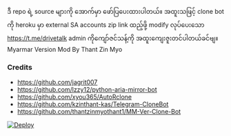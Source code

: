 ဒီ repo ရဲ့ source များကို အောက်မှာ ဖော်ပြပေးထားပါတယ်။ အထူးသဖြင့် clone bot ကို heroku မှာ external SA accounts zip link ထည့်ဖို့ modify လုပ်ပေးသော https://t.me/drivetalk admin ကိုကျော်ဇင်သန့်ကို အထူးကျေးဇူးတင်ပါတယ်ခင်ဗျ။ Myarmar Version Mod By Thant Zin Myo
### Credits
- https://github.com/jagrit007
- https://github.com/lzzy12/python-aria-mirror-bot
- https://github.com/xyou365/AutoRclone
- https://github.com/kzinthant-kas/Telegram-CloneBot
- https://github.com/thantzinmyothant1/MM-Ver-Clone-Bot

[![Deploy](https://www.herokucdn.com/deploy/button.svg)](https://dashboard.heroku.com/new?template=https://github.com/thantzinmyothant1/MM-Ver-Clone-Bot)
